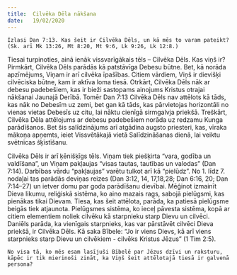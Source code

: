 ```yaml
---
title:  Cilvēka Dēla nākšana
date:   19/02/2020
---
```


`Izlasi Dan 7:13. Kas šeit ir Cilvēka Dēls, un kā mēs to varam pateikt? (Sk. arī Mk 13:26, Mt 8:20, Mt 9:6, Lk 9:26, Lk 12:8.)`

Tiesai turpinoties, ainā ienāk vissvarīgākais tēls – Cilvēka Dēls. Kas viņš ir? Pirmkārt, Cilvēka Dēls parādās kā patstāvīga Debesu būtne. Bet, kā norāda apzīmējums, Viņam ir arī cilvēka īpašības. Citiem vārdiem, Viņš ir dievišķi cilvēciska būtne, kam ir aktīva loma tiesā. Otrkārt, Cilvēka Dēls nāk ar debesu padebešiem, kas ir bieži sastopams ainojums Kristus otrajai nākšanai Jaunajā Derībā. Tomēr Dan 7:13 Cilvēka Dēls nav attēlots kā tāds, kas nāk no Debesīm uz zemi, bet gan kā tāds, kas pārvietojas horizontāli no vienas vietas Debesīs uz citu, lai nāktu cienīgā sirmgalvja priekšā. Treškārt, Cilvēka Dēla attēlojums ar debesu padebešiem norāda uz redzamu Kunga parādīšanos. Bet šis salīdzinājums arī atgādina augsto priesteri, kas, vīraka mākoņa apņemts, ieiet Vissvētākajā vietā Salīdzināšanas dienā, lai veiktu svētnīcas šķīstīšanu.

Cilvēka Dēls ir arī ķēnišķīgs tēls. Viņam tiek piešķirta “vara, godība un valdīšana”, un Viņam pakļaujas “visas tautas, tautības un valodas” (Dan 7:14). Darbības vārdu “pakļaujas” varētu tulkot arī kā “pielūdz”. No 1. līdz 7. nodaļai tas parādās deviņas reizes (Dan 3:12, 14, 17,18,28; Dan 6:16, 20; Dan 7:14–27) un ietver domu par goda parādīšanu dievībai. Mēģinot izmainīt Dieva likumu, reliģiskā sistēma, ko aino mazais rags, sabojā pielūgsmi, kas pienākas tikai Dievam. Tiesa, kas šeit attēlota, parāda, ka patiesā pielūgsme beigās tiek atjaunota. Pielūgsmes sistēma, ko ieceļ pāvesta sistēma, kopā ar citiem elementiem noliek cilvēku kā starpnieku starp Dievu un cilvēci. Daniēls parāda, ka vienīgais starpnieks, kas var pārstāvēt cilvēci Dieva priekšā, ir Cilvēka Dēls. Kā saka Bībele: “Jo ir viens Dievs, kā arī viens starpnieks starp Dievu un cilvēkiem - cilvēks Kristus Jēzus” (1 Tim 2:5).

`No visa tā, ko mēs esam lasījuši Bībelē par Jēzus dzīvi un raksturu, kāpēc ir tik mierinoši zināt, ka Viņš šeit attēlotajā tiesā ir galvenā persona?`